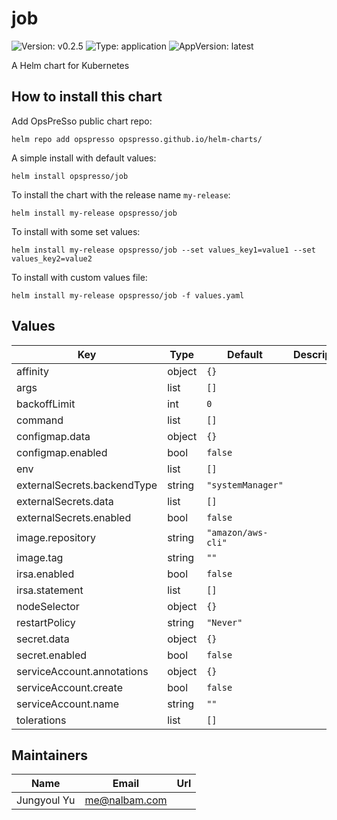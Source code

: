 # job

![Version: v0.2.5](https://img.shields.io/badge/Version-v0.2.5-informational?style=flat-square) ![Type: application](https://img.shields.io/badge/Type-application-informational?style=flat-square) ![AppVersion: latest](https://img.shields.io/badge/AppVersion-latest-informational?style=flat-square)

A Helm chart for Kubernetes

## How to install this chart

Add OpsPreSso public chart repo:

```console
helm repo add opspresso opspresso.github.io/helm-charts/
```

A simple install with default values:

```console
helm install opspresso/job
```

To install the chart with the release name `my-release`:

```console
helm install my-release opspresso/job
```

To install with some set values:

```console
helm install my-release opspresso/job --set values_key1=value1 --set values_key2=value2
```

To install with custom values file:

```console
helm install my-release opspresso/job -f values.yaml
```

## Values

| Key | Type | Default | Description |
|-----|------|---------|-------------|
| affinity | object | `{}` |  |
| args | list | `[]` |  |
| backoffLimit | int | `0` |  |
| command | list | `[]` |  |
| configmap.data | object | `{}` |  |
| configmap.enabled | bool | `false` |  |
| env | list | `[]` |  |
| externalSecrets.backendType | string | `"systemManager"` |  |
| externalSecrets.data | list | `[]` |  |
| externalSecrets.enabled | bool | `false` |  |
| image.repository | string | `"amazon/aws-cli"` |  |
| image.tag | string | `""` |  |
| irsa.enabled | bool | `false` |  |
| irsa.statement | list | `[]` |  |
| nodeSelector | object | `{}` |  |
| restartPolicy | string | `"Never"` |  |
| secret.data | object | `{}` |  |
| secret.enabled | bool | `false` |  |
| serviceAccount.annotations | object | `{}` |  |
| serviceAccount.create | bool | `false` |  |
| serviceAccount.name | string | `""` |  |
| tolerations | list | `[]` |  |

## Maintainers

| Name | Email | Url |
| ---- | ------ | --- |
| Jungyoul Yu | me@nalbam.com |  |
